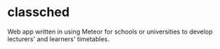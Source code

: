 # classched
Web app written in using Meteor for schools or universities to develop lecturers' and learners' timetables.
